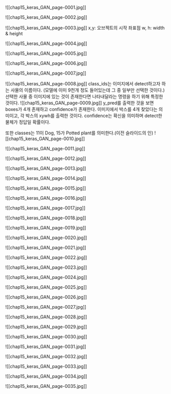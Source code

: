 ![[chap15_keras_GAN_page-0001.jpg]]

![[chap15_keras_GAN_page-0002.jpg]]

![[chap15_keras_GAN_page-0003.jpg]]
x,y: 오브젝트의 시작 좌표점
w, h: width & height

![[chap15_keras_GAN_page-0004.jpg]]

![[chap15_keras_GAN_page-0005.jpg]]

![[chap15_keras_GAN_page-0006.jpg]]

![[chap15_keras_GAN_page-0007.jpg]]

![[chap15_keras_GAN_page-0008.jpg]]
class_ids는 이미지에서 detect하고자 하는 사물의 이름이다. (모델에 이미 9천개 정도 들어있는데 그 중 일부만 선택한 것이다.)
	선택한 사물 중 이미지에 있는 것이 존재한다면 나타내달라는 명령을 하기 위해 특정한 것이다.
![[chap15_keras_GAN_page-0009.jpg]]
y_pred를 출력한 것을 보면 boxes가 4개 존재하고 confidence가 존재한다.
	이미지에서 박스를 4개 찾았다는 의미이고, 각 박스의 xywh를 출력한 것이다.
	confidence는 확신을 의미하며 detect한 물체가 정답일 확률이다.

또한 classes는 11이 Dog, 15가 Potted plant를 의미한다.(이전 슬라이드의 인)
![[chap15_keras_GAN_page-0010.jpg]]

![[chap15_keras_GAN_page-0011.jpg]]

![[chap15_keras_GAN_page-0012.jpg]]

![[chap15_keras_GAN_page-0013.jpg]]

![[chap15_keras_GAN_page-0014.jpg]]

![[chap15_keras_GAN_page-0015.jpg]]

![[chap15_keras_GAN_page-0016.jpg]]

![[chap15_keras_GAN_page-0017.jpg]]

![[chap15_keras_GAN_page-0018.jpg]]

![[chap15_keras_GAN_page-0019.jpg]]

![[chap15_keras_GAN_page-0020.jpg]]

![[chap15_keras_GAN_page-0021.jpg]]

![[chap15_keras_GAN_page-0022.jpg]]

![[chap15_keras_GAN_page-0023.jpg]]

![[chap15_keras_GAN_page-0024.jpg]]

![[chap15_keras_GAN_page-0025.jpg]]

![[chap15_keras_GAN_page-0026.jpg]]

![[chap15_keras_GAN_page-0027.jpg]]

![[chap15_keras_GAN_page-0028.jpg]]

![[chap15_keras_GAN_page-0029.jpg]]

![[chap15_keras_GAN_page-0030.jpg]]

![[chap15_keras_GAN_page-0031.jpg]]

![[chap15_keras_GAN_page-0032.jpg]]

![[chap15_keras_GAN_page-0033.jpg]]

![[chap15_keras_GAN_page-0034.jpg]]

![[chap15_keras_GAN_page-0035.jpg]]